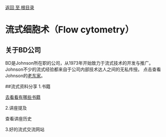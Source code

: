 [返回 至 根目录](../../README.md)

# 流式细胞术（Flow cytometry）
## 关于BD公司
BD是Johnson所在职的公司，从1973年开始致力于流式技术的开发与推广。Johnson不少的流式经验都来自于公司内部技术达人之间的无私传授。
点击查看Johnson的[老东家](about%20BD.md)。

##流式资料分享
1.书籍

[去看看有哪些书籍](book.md)

2.讲座提及

查看讲座历史

3.好的流式交流网站

